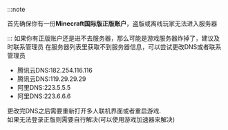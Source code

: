 :::note

首先确保你有一份**Minecraft国际版正版账户**，盗版或离线玩家无法进入服务器  

:::
如果你有正版账户还是进不去服务器，那么可能是游戏服务器炸掉了，建议及时联系管理员
在服务器列表里获取不到服务器信息，可以尝试更改DNS或者联系管理员  

* 腾讯云DNS:182.254.116.116
* 腾讯云DNS:119.29.29.29
* 阿里DNS:223.5.5.5
* 阿里DNS:223.6.6.6  

更改完DNS之后需要重新打开多人联机界面或者重启游戏.  
如果无法登录正版则需要自行解决(可以使用游戏加速器来解决)


